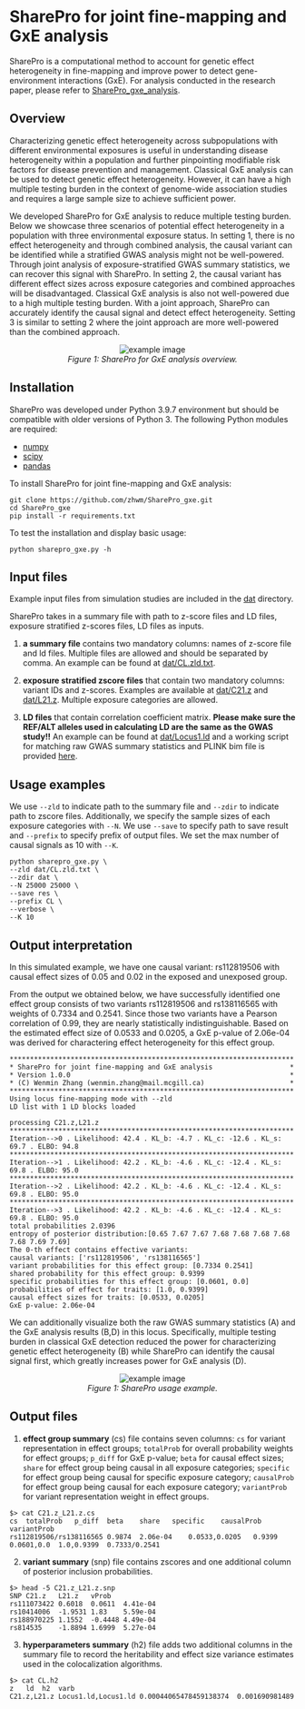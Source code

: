 # SharePro for joint fine-mapping and GxE analysis

SharePro is a computational method to account for genetic effect heterogeneity in fine-mapping and improve power to detect gene-environment interactions (GxE). For analysis conducted in the research paper, please refer to [SharePro_gxe_analysis](https://github.com/zhwm/SharePro_gxe_analysis).

## Overview 

Characterizing genetic effect heterogeneity across subpopulations with different environmental exposures is useful in understanding disease heterogeneity within a population and further pinpointing modifiable risk factors for disease prevention and management. 
Classical GxE analysis can be used to detect genetic effect heterogeneity. However, it can have a high multiple testing burden in the context of genome-wide association studies and requires a large sample size to achieve sufficient power.

We developed SharePro for GxE analysis to reduce multiple testing burden.
Below we showcase three scenarios of potential effect heterogeneity in a population with three environmental exposure status. 
In setting 1, there is no effect heterogeneity and through combined analysis, the causal variant can be identified while a stratified GWAS analysis might not be well-powered. 
Through joint analysis of exposure-stratified GWAS summary statistics, we can recover this signal with SharePro.
In setting 2, the causal variant has different effect sizes across exposure categories and combined approaches will be disadvantaged. 
Classical GxE analysis is also not well-powered due to a high multiple testing burden. 
With a joint approach, SharePro can accurately identify the causal signal and detect effect heterogeneity. Setting 3 is similar to setting 2 where the joint approach are more well-powered than the combined approach.

<p align="center">
  <img src="doc/SharePro_gxe_overview.png" alt="example image">
  <br>
  <em>Figure 1: SharePro for GxE analysis overview.</em>
</p>

## Installation

SharePro was developed under Python 3.9.7 environment but should be compatible with older versions of Python 3. The following Python modules are required:

* [numpy](http://www.numpy.org/)
* [scipy](http://www.scipy.org/)
* [pandas](https://pandas.pydata.org/getpandas.html)

To install SharePro for joint fine-mapping and GxE analysis:

```
git clone https://github.com/zhwm/SharePro_gxe.git
cd SharePro_gxe
pip install -r requirements.txt 
``` 

To test the installation and display basic usage:
```
python sharepro_gxe.py -h
```

## Input files

Example input files from simulation studies are included in the [dat](dat/) directory.

SharePro takes in a summary file with path to z-score files and LD files, exposure stratified z-scores files, LD files as inputs.

1. **a summary file** contains two mandatory columns: names of z-score file and ld files. Multiple files are allowed and should be separated by comma. An example can be found at [dat/CL.zld.txt](dat/CL.zld.txt).

2. **exposure stratified zscore files** that contain two mandatory columns: variant IDs and z-scores. Examples are available at [dat/C21.z](dat/C21.z) and [dat/L21.z](dat/L21.z). Multiple exposure categories are allowed.

3. **LD files** that contain correlation coefficient matrix. **Please make sure the REF/ALT alleles used in calculating LD are the same as the GWAS study!!** An example can be found at [dat/Locus1.ld](dat/Locus1.ld) and a working script for matching raw GWAS summary statistics and PLINK bim file is provided [here](match_bim_ss.py).
## Usage examples

We use `--zld` to indicate path to the summary file and `--zdir` to indicate path to zscore files.
Additionally, we specify the sample sizes of each exposure categories with `--N`.
We use `--save` to specify path to save result and `--prefix` to specify prefix of output files. We set the max number of causal signals as 10 with `--K`.

```
python sharepro_gxe.py \
--zld dat/CL.zld.txt \
--zdir dat \
--N 25000 25000 \
--save res \
--prefix CL \
--verbose \
--K 10
```

## Output interpretation

In this simulated example, we have one causal variant: rs112819506 with causal effect sizes of 0.05 and 0.02 in the exposed and unexposed group.

From the output we obtained below, we have successfully identified one effect group consists of two variants rs112819506 and rs138116565 with weights of 0.7334 and 0.2541. Since those two variants have a Pearson correlation of 0.99, they are nearly statistically indistinguishable.
Based on the estimated effect size of 0.0533 and 0.0205, a GxE p-value of 2.06e-04 was derived for charactering effect heterogeneity for this effect group.

```
**********************************************************************
* SharePro for joint fine-mapping and GxE analysis                   *
* Version 1.0.0                                                      *
* (C) Wenmin Zhang (wenmin.zhang@mail.mcgill.ca)                     *
**********************************************************************
Using locus fine-mapping mode with --zld
LD list with 1 LD blocks loaded

processing C21.z,L21.z
**********************************************************************
Iteration-->0 . Likelihood: 42.4 . KL_b: -4.7 . KL_c: -12.6 . KL_s: 69.7 . ELBO: 94.8
**********************************************************************
Iteration-->1 . Likelihood: 42.2 . KL_b: -4.6 . KL_c: -12.4 . KL_s: 69.8 . ELBO: 95.0
**********************************************************************
Iteration-->2 . Likelihood: 42.2 . KL_b: -4.6 . KL_c: -12.4 . KL_s: 69.8 . ELBO: 95.0
**********************************************************************
Iteration-->3 . Likelihood: 42.2 . KL_b: -4.6 . KL_c: -12.4 . KL_s: 69.8 . ELBO: 95.0
total probabilities 2.0396
entropy of posterior distribution:[0.65 7.67 7.67 7.68 7.68 7.68 7.68 7.68 7.69 7.69]
The 0-th effect contains effective variants:
causal variants: ['rs112819506', 'rs138116565']
variant probabilities for this effect group: [0.7334 0.2541]
shared probability for this effect group: 0.9399
specific probabilities for this effect group: [0.0601, 0.0]
probabilities of effect for traits: [1.0, 0.9399]
causal effect sizes for traits: [0.0533, 0.0205]
GxE p-value: 2.06e-04
```

We can additionally visualize both the raw GWAS summary statistics (A) and the GxE analysis results (B,D) in this locus.
Specifically, multiple testing burden in classical GxE detection reduced the power for characterizing genetic effect heterogeneity (B) while SharePro can identify the causal signal first, which greatly increases power for GxE analysis (D).

<p align="center">
  <img src="doc/SharePro_gxe_example.png" alt="example image">
  <br>
  <em>Figure 1: SharePro usage example.</em>
</p>

## Output files

1. **effect group summary** (cs) file contains seven columns: 
`cs` for variant representation in effect groups; 
`totalProb` for overall probability weights for effect groups; 
`p_diff` for GxE p-value;
`beta` for causal effect sizes;
`share` for effect group being causal in all exposure categories;
`specific` for effect group being causal for specific exposure category;
`causalProb` for effect group being causal for each exposure category; 
`variantProb` for variant representation weight in effect groups.

```
$> cat C21.z_L21.z.cs 
cs	totalProb	p_diff	beta	share	specific	causalProb	variantProb
rs112819506/rs138116565	0.9874	2.06e-04	0.0533,0.0205	0.9399	0.0601,0.0	1.0,0.9399	0.7333/0.2541
```

2. **variant summary** (snp) file contains zscores and one additional column of posterior inclusion probabilities.

```
$> head -5 C21.z_L21.z.snp
SNP	C21.z	L21.z	vProb
rs111073422	0.6018	0.0611	4.41e-04
rs10414006	-1.9531	1.83	5.59e-04
rs188970225	1.1552	-0.4448	4.49e-04
rs814535	-1.8894	1.6999	5.27e-04
```

3. **hyperparameters summary** (h2) file adds two additional columns in the summary file to record the heritability and effect size variance estimates used in the colocalization algorithms.

```
$> cat CL.h2 
z	ld	h2	varb
C21.z,L21.z	Locus1.ld,Locus1.ld	0.00044065478459138374	0.001690981489
```